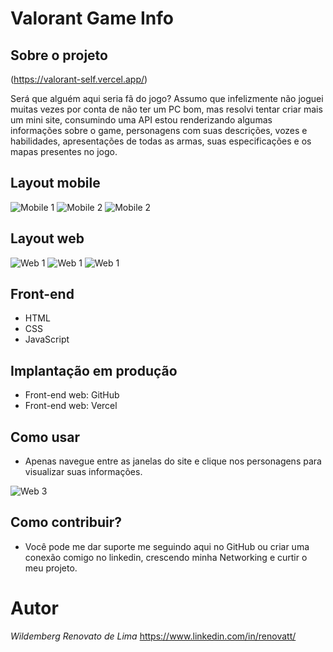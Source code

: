 # Valorant Game Info

## Sobre o projeto

(https://valorant-self.vercel.app/)

Será que alguém aqui seria fã do jogo? Assumo que infelizmente não joguei muitas vezes por conta de não ter um PC bom, mas resolvi tentar criar mais um mini site, consumindo uma API estou renderizando algumas informações sobre o game, personagens com suas descrições, vozes e habilidades, apresentações de todas as armas, suas especificações e os mapas presentes no jogo.

## Layout mobile
![Mobile 1](https://github.com/renovatt/valorant/blob/main/src/assets/readme/mobile-1.png) ![Mobile 2](https://github.com/renovatt/valorant/blob/main/src/assets/readme/mobile-2.png) ![Mobile 2](https://github.com/renovatt/valorant/blob/main/src/assets/readme/mobile-3.png)

## Layout web
![Web 1](https://github.com/renovatt/valorant/blob/main/src/assets/readme/web-1.png)
![Web 1](https://github.com/renovatt/valorant/blob/main/src/assets/readme/web-2.png)
![Web 1](https://github.com/renovatt/valorant/blob/main/src/assets/readme/web-3.png)

## Front-end
- HTML
- CSS 
- JavaScript

## Implantação em produção
- Front-end web: GitHub
- Front-end web: Vercel

## Como usar
- Apenas navegue entre as janelas do site e clique nos personagens para visualizar suas informações.

![Web 3](https://github.com/renovatt/valorant/blob/main/src/assets/readme/valorant-preview.gif)

## Como contribuir?
- Você pode me dar suporte me seguindo aqui no GitHub ou criar uma conexão comigo no linkedin, crescendo minha Networking e curtir o meu projeto.

# Autor

*Wildemberg Renovato de Lima*
https://www.linkedin.com/in/renovatt/
